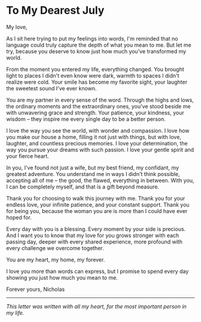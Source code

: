 # To My Dearest July

My love,

As I sit here trying to put my feelings into words, I'm reminded that no language could truly capture the depth of what you mean to me. But let me try, because you deserve to know just how much you've transformed my world.

From the moment you entered my life, everything changed. You brought light to places I didn't even know were dark, warmth to spaces I didn't realize were cold. Your smile has become my favorite sight, your laughter the sweetest sound I've ever known.

You are my partner in every sense of the word. Through the highs and lows, the ordinary moments and the extraordinary ones, you've stood beside me with unwavering grace and strength. Your patience, your kindness, your wisdom – they inspire me every single day to be a better person.

I love the way you see the world, with wonder and compassion. I love how you make our house a home, filling it not just with things, but with love, laughter, and countless precious memories. I love your determination, the way you pursue your dreams with such passion. I love your gentle spirit and your fierce heart.

In you, I've found not just a wife, but my best friend, my confidant, my greatest adventure. You understand me in ways I didn't think possible, accepting all of me – the good, the flawed, everything in between. With you, I can be completely myself, and that is a gift beyond measure.

Thank you for choosing to walk this journey with me. Thank you for your endless love, your infinite patience, and your constant support. Thank you for being you, because the woman you are is more than I could have ever hoped for.

Every day with you is a blessing. Every moment by your side is precious. And I want you to know that my love for you grows stronger with each passing day, deeper with every shared experience, more profound with every challenge we overcome together.

You are my heart, my home, my forever.

I love you more than words can express, but I promise to spend every day showing you just how much you mean to me.

Forever yours,
Nicholas

---

*This letter was written with all my heart, for the most important person in my life.*
